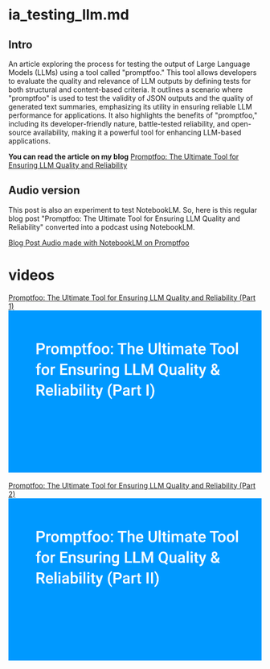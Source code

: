 # ia_testing_llm.md






## Intro
An article exploring the process for testing the output of Large Language Models (LLMs) using a tool called "promptfoo." This tool allows developers to evaluate the quality and relevance of LLM outputs by defining tests for both structural and content-based criteria. It outlines a scenario where "promptfoo" is used to test the validity of JSON outputs and the quality of generated text summaries, emphasizing its utility in ensuring reliable LLM performance for applications. It also highlights the benefits of "promptfoo," including its developer-friendly nature, battle-tested reliability, and open-source availability, making it a powerful tool for enhancing LLM-based applications.

**You can read the article on my blog**
[Promptfoo: The Ultimate Tool for Ensuring LLM Quality and Reliability](https://wp.me/p3Vuhl-3me)



## Audio version
This post is also an experiment to test NotebookLM. So, here is this regular blog post "Promptfoo: The Ultimate Tool for Ensuring LLM Quality and Reliability" converted into a podcast using NotebookLM.

[Blog Post Audio made with NotebookLM on Promptfoo](https://on.soundcloud.com/vmw6Aj1S6Nx5AT8V6)

# videos

[Promptfoo: The Ultimate Tool for Ensuring LLM Quality and Reliability (Part 1)](https://www.youtube.com/watch?v=hFh_DkN63KU)[![Promptfoo: The Ultimate Tool for Ensuring LLM Quality and Reliability (Part 1)](testing_llm_with_promptfoo_1.png)](https://www.youtube.com/watch?v=hFh_DkN63KU)



[Promptfoo: The Ultimate Tool for Ensuring LLM Quality and Reliability (Part 2)](https://www.youtube.com/watch?v=ZRuqwKowBWI)[![Promptfoo: The Ultimate Tool for Ensuring LLM Quality and Reliability (Part 2)](testing_llm_with_promptfoo_2.png)](https://www.youtube.com/watch?v=ZRuqwKowBWI)
